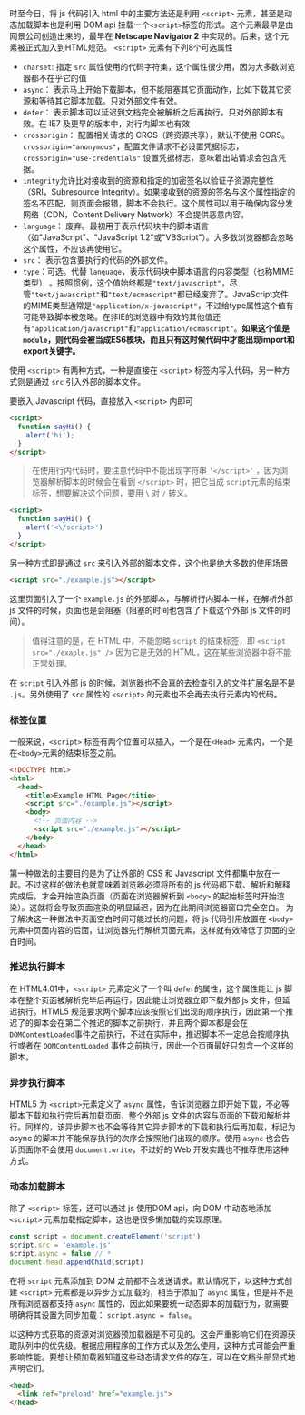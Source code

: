 时至今日，将 js 代码引入 html 中的主要方法还是利用 `<script>` 元素，甚至是动态加载脚本也是利用 DOM api 挂载一个`<script>`标签的形式。这个元素最早是由网景公司创造出来的，最早在  **Netscape Navigator 2** 中实现的。后来，这个元素被正式加入到HTML规范。
`<script>` 元素有下列8个可选属性

- `charset`: 指定 `src` 属性使用的代码字符集，这个属性很少用，因为大多数浏览器都不在乎它的值
- `async`： 表示马上开始下载脚本，但不能阻塞其它页面动作，比如下载其它资源和等待其它脚本加载。只对外部文件有效。
- `defer`： 表示脚本可以延迟到文档完全被解析之后再执行，只对外部脚本有效。在 IE7 及更早的版本中，对行内脚本也有效
- `crossorigin`： 配置相关请求的 CROS（跨资源共享），默认不使用 CORS。`crossorigin="anonymous"`，配置文件请求不必设置凭据标志，`crossorigin="use-credentials"` 设置凭据标志，意味着出站请求会包含凭据。
- `integrity`允许比对接收到的资源和指定的加密签名以验证子资源完整性（SRI，Subresource Integrity）。如果接收到的资源的签名与这个属性指定的签名不匹配，则页面会报错，脚本不会执行。这个属性可以用于确保内容分发网络（CDN，Content Delivery Network）不会提供恶意内容。
- `language`： 废弃。最初用于表示代码块中的脚本语言（如"JavaScript"、"JavaScript 1.2"或"VBScript"）。大多数浏览器都会忽略这个属性，不应该再使用它。
- `src`： 表示包含要执行的代码的外部文件。
- `type`：可选。代替 `language`，表示代码块中脚本语言的内容类型（也称MIME类型） 。按照惯例，这个值始终都是`"text/javascript"`，尽管`"text/javascript"`和`"text/ecmascript"`都已经废弃了。JavaScript文件的MIME类型通常是`"application/x-javascript"`，不过给type属性这个值有可能导致脚本被忽略。在非IE的浏览器中有效的其他值还有`"application/javascript"`和`"application/ecmascript"`。**如果这个值是`module`，则代码会被当成ES6模块，而且只有这时候代码中才能出现import和export关键字。**

使用 `<script>` 有两种方式，一种是直接在 `<script>` 标签内写入代码，另一种方式则是通过 `src` 引入外部的脚本文件。

要嵌入 Javascript 代码，直接放入 `<script>` 内即可

```html
<script>
  function sayHi() {
    alert('hi');
  }
</script>
```

  > 在使用行内代码时，要注意代码中不能出现字符串 `'</script>'` ，因为浏览器解析脚本的时候会在看到 `</script>` 时，把它当成 `script`元素的结束标签，想要解决这个问题，要用 `\` 对 `/` 转义。

```html
<script>
  function sayHi() {
    alert('<\/script>')
  }
</script>
```

另一种方式即是通过 `src` 来引入外部的脚本文件，这个也是绝大多数的使用场景

```html
<script src="./example.js"></script>
```

这里页面引入了一个 `example.js` 的外部脚本，与解析行内脚本一样，在解析外部 js 文件的时候，页面也是会阻塞（阻塞的时间也包含了下载这个外部 js 文件的时间）。

> 值得注意的是，在 HTML 中，不能忽略 `script` 的结束标签，即 `<script src="./exaple.js" />` 因为它是无效的 HTML，这在某些浏览器中将不能正常处理。

在 `script` 引入外部 js 的时候，浏览器也不会真的去检查引入的文件扩展名是不是 `.js`。另外使用了 `src` 属性的 `<script>` 的元素也不会再去执行元素内的代码。

### 标签位置
一般来说，`<script>` 标签有两个位置可以插入，一个是在`<Head>` 元素内，一个是在`<body>`元素的结束标签之前。

```html
<!DOCTYPE html>
<html>
  <head>
    <title>Example HTML Page</titie>
    <script src="./example.js"></script>
    <body>
      <!-- 页面内容 -->
      <script src="./example.js"></script>
    </body>
  </head>
</html>
```

第一种做法的主要目的是为了让外部的 CSS 和 Javascript 文件都集中放在一起。不过这样的做法也就意味着浏览器必须将所有的 js 代码都下载、解析和解释完成后，才会开始渲染页面（页面在浏览器解析到 `<body>` 的起始标签时开始渲染）。这就将会导致页面渲染的明显延迟，因为在此期间浏览器窗口完全空白。
为了解决这一种做法中页面空白时间可能过长的问题，将 js 代码引用放置在 `<body>` 元素中页面内容的后面，让浏览器先行解析页面元素，这样就有效降低了页面的空白时间。

### 推迟执行脚本
在 HTML4.01中，`<script>` 元素定义了一个叫 `defer`的属性，这个属性能让 js 脚本在整个页面被解析完毕后再运行，因此能让浏览器立即下载外部 js 文件，但延迟执行。HTML5 规范要求两个脚本应该按照它们出现的顺序执行，因此第一个推迟了的脚本会在第二个推迟的脚本之前执行，并且两个脚本都是会在 `DOMContentLoaded`事件之前执行，不过在实际中，推迟脚本不一定总会按顺序执行或者在 `DOMContentLoaded` 事件之前执行，因此一个页面最好只包含一个这样的脚本。

### 异步执行脚本
HTML5 为 `<script>`元素定义了 `async` 属性，告诉浏览器立即开始下载，不必等脚本下载和执行完后再加载页面，整个外部 js 文件的内容与页面的下载和解析并行。同样的，该异步脚本也不会等待其它异步脚本的下载和执行后再加载，标记为 async 的脚本并不能保存执行的次序会按照他们出现的顺序。使用 `async` 也会告诉页面你不会使用 `document.write`，不过好的 Web 开发实践也不推荐使用这种方式。


### 动态加载脚本
除了 `<script>` 标签，还可以通过 js 使用DOM api，向 DOM 中动态地添加 `<script>` 元素加载指定脚本，这也是很多懒加载的实现原理。

```js
const script = document.createElement('script')
script.src = 'example.js'
script.async = false // *
document.head.appendChild(script)
```

在将 `script` 元素添加到 DOM 之前都不会发送请求。默认情况下，以这种方式创建 `<script>` 元素都是以异步方式加载的，相当于添加了 `async` 属性，但是并不是所有浏览器都支持 `async` 属性的，因此如果要统一动态脚本的加载行为，就需要明确将其设置为同步加载： `script.async = false`。

以这种方式获取的资源对浏览器预加载器是不可见的。这会严重影响它们在资源获取队列中的优先级。根据应用程序的工作方式以及怎么使用，这种方式可能会严重影响性能。要想让预加载器知道这些动态请求文件的存在，可以在文档头部显式地声明它们。

```html
<head>
  <link ref="preload" href="example.js">
</head>
```
